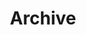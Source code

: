 ---
title: "Archive"
layout: "archives"
url: "/archives/"
summary: archives
comments: false
toc: false
---